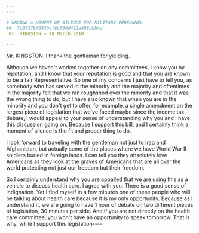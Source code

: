 ```yaml
---
---

# URGING A MOMENT OF SILENCE FOR MILITARY PERSONNEL
## `7c07378f043bcf8c064d412a408bbbca`
`Mr. KINGSTON — 20 March 2010`

---
```



Mr. KINGSTON. I thank the gentleman for yielding.

Although we haven't worked together on any committees, I know you by 
reputation, and I know that your reputation is good and that you are 
known to be a fair Representative. So one of my concerns I just have to 
tell you, as somebody who has served in the minority and the majority 
and oftentimes in the majority felt that we ran roughshod over the 
minority and that it was the wrong thing to do, but I have also known 
that when you are in the minority and you don't get to offer, for 
example, a single amendment on the largest piece of legislation that 
we've faced maybe since the income tax debate, I would appeal to your 
sense of understanding why you and I have this discussion going on. 
Because I support this bill, and I certainly think a moment of silence 
is the fit and proper thing to do.

I look forward to traveling with the gentleman not just to Iraq and 
Afghanistan, but actually some of the places where we have World War II 
soldiers buried in foreign lands. I can tell you they absolutely love 
Americans as they look at the graves of Americans that are all over the 
world protecting not just our freedom but their freedom.


So I certainly understand why you are appalled that we are using this 
as a vehicle to discuss health care. I agree with you. There is a good 
sense of indignation. Yet I find myself in a few minutes one of these 
people who will be talking about health care because it is my only 
opportunity. Because as I understand it, we are going to have 1 hour of 
debate on two different pieces of legislation, 30 minutes per side. And 
if you are not directly on the health care committee, you won't have an 
opportunity to speak tomorrow. That is why, while I support this 
legislation----